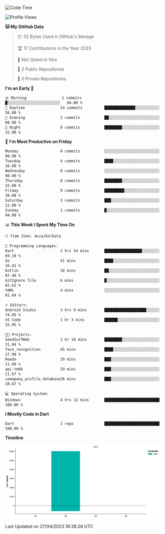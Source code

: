 <!--START_SECTION:waka-->
![Code Time](http://img.shields.io/badge/Code%20Time-4%20hrs%2012%20mins-blue)

![Profile Views](http://img.shields.io/badge/Profile%20Views-0-blue)

**🐱 My GitHub Data** 

> 📦 32 Bytes Used in GitHub's Storage 
 > 
> 🏆 17 Contributions in the Year 2023
 > 
> 🚫 Not Opted to Hire
 > 
> 📜 2 Public Repositories 
 > 
> 🔑 0 Private Repositories 
 > 
**I'm an Early 🐤** 

```text
🌞 Morning                1 commits           █░░░░░░░░░░░░░░░░░░░░░░░░   04.00 % 
🌆 Daytime                14 commits          ██████████████░░░░░░░░░░░   56.00 % 
🌃 Evening                2 commits           ██░░░░░░░░░░░░░░░░░░░░░░░   08.00 % 
🌙 Night                  8 commits           ████████░░░░░░░░░░░░░░░░░   32.00 % 
```
📅 **I'm Most Productive on Friday** 

```text
Monday                   0 commits           ░░░░░░░░░░░░░░░░░░░░░░░░░   00.00 % 
Tuesday                  4 commits           ████░░░░░░░░░░░░░░░░░░░░░   16.00 % 
Wednesday                0 commits           ░░░░░░░░░░░░░░░░░░░░░░░░░   00.00 % 
Thursday                 8 commits           ████████░░░░░░░░░░░░░░░░░   32.00 % 
Friday                   9 commits           █████████░░░░░░░░░░░░░░░░   36.00 % 
Saturday                 3 commits           ███░░░░░░░░░░░░░░░░░░░░░░   12.00 % 
Sunday                   1 commits           █░░░░░░░░░░░░░░░░░░░░░░░░   04.00 % 
```


📊 **This Week I Spent My Time On** 

```text
🕑︎ Time Zone: Asia/Kolkata

💬 Programming Languages: 
Dart                     2 hrs 54 mins       █████████████████░░░░░░░░   69.18 % 
Go                       41 mins             ████░░░░░░░░░░░░░░░░░░░░░   16.41 % 
Kotlin                   18 mins             ██░░░░░░░░░░░░░░░░░░░░░░░   07.40 % 
GitIgnore file           6 mins              █░░░░░░░░░░░░░░░░░░░░░░░░   02.62 % 
YAML                     4 mins              ░░░░░░░░░░░░░░░░░░░░░░░░░   01.84 % 

🔥 Editors: 
Android Studio           3 hrs 9 mins        ███████████████████░░░░░░   74.95 % 
VS Code                  1 hr 3 mins         ██████░░░░░░░░░░░░░░░░░░░   25.05 % 

🐱‍💻 Projects: 
SeedSurfWeb              1 hr 18 mins        ████████░░░░░░░░░░░░░░░░░   31.04 % 
face_recognition         45 mins             ████░░░░░░░░░░░░░░░░░░░░░   17.98 % 
Reado                    29 mins             ███░░░░░░░░░░░░░░░░░░░░░░   11.80 % 
api-tmdb                 29 mins             ███░░░░░░░░░░░░░░░░░░░░░░   11.67 % 
comapany_profile_database26 mins             ███░░░░░░░░░░░░░░░░░░░░░░   10.67 % 

💻 Operating System: 
Windows                  4 hrs 12 mins       █████████████████████████   100.00 % 
```

**I Mostly Code in Dart** 

```text
Dart                     1 repo              █████████████████████████   100.00 % 
```



**Timeline**

![Lines of Code chart](https://raw.githubusercontent.com/sairam030/sairam030/main/assets/bar_graph.png)


 Last Updated on 27/04/2023 18:38:28 UTC
<!--END_SECTION:waka-->
